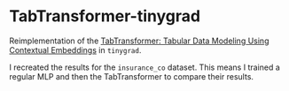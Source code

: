 # TabTransformer-tinygrad

Reimplementation of the [TabTransformer: Tabular Data Modeling Using Contextual Embeddings](https://arxiv.org/abs/2012.06678) in `tinygrad`.

I recreated the results for the `insurance_co` dataset. This means I trained a regular MLP and then the TabTransformer to compare their results.
